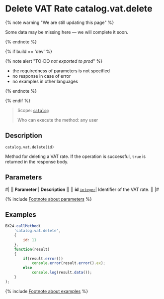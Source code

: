 # Delete VAT Rate catalog.vat.delete

{% note warning "We are still updating this page" %}

Some data may be missing here — we will complete it soon.

{% endnote %}

{% if build == 'dev' %}

{% note alert "TO-DO _not exported to prod_" %}

- the requiredness of parameters is not specified
- no response in case of error
- no examples in other languages
  
{% endnote %}

{% endif %}

> Scope: [`catalog`](../../scopes/permissions.md)
>
> Who can execute the method: any user

## Description

```http
catalog.vat.delete(id)
```

Method for deleting a VAT rate. If the operation is successful, `true` is returned in the response body.

## Parameters

#|
|| **Parameter** | **Description** ||
|| **id** 
[`integer`](../../data-types.md)| Identifier of the VAT rate. ||
|#

{% include [Footnote about parameters](../../../_includes/required.md) %}

## Examples

```js
BX24.callMethod(
    'catalog.vat.delete',
    {
        id: 11
    },
    function(result)
    {
        if(result.error())
            console.error(result.error().ex);
        else
            console.log(result.data());
    }
);
```

{% include [Footnote about examples](../../../_includes/examples.md) %}